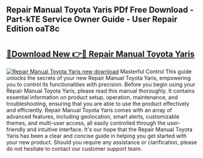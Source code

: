 ## Repair Manual Toyota Yaris PDf Free Download - Part-kTE Service Owner Guide - User Repair Edition oaT8c

# <h2><a href="http://bc48399.oget.top/?id=Repair+Manual+Toyota+Yaris">🔗Download New 👉🔴 Repair Manual Toyota Yaris</a></h2>

[![Repair Manual Toyota Yaris new download](https://i.imgur.com/5g1atiW.png)](http://bc48399.oget.top/?id=Repair+Manual+Toyota+Yaris)
Masterful Control This guide unlocks the secrets of your new Repair Manual Toyota Yaris, empowering you to control its functionalities with precision. Before you begin using your Repair Manual Toyota Yaris, please read this manual thoroughly. It contains essential information on product setup, operation, maintenance, and troubleshooting, ensuring that you are able to use the product effectively and efficiently. Repair Manual Toyota Yaris comes with an array of advanced features, including geolocation, smart alerts, customizable themes, and multi-user access, all easily controlled through the user-friendly and intuitive interface. It's our hope that the Repair Manual Toyota Yaris has been a clear and concise guide in helping you get started with your new product. Should you require any assistance or clarification, please do not hesitate to contact our customer support team.
